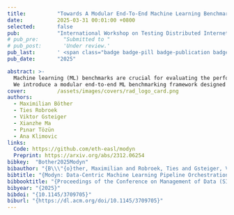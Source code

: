 ```yaml
---
title:          "Towards A Modular End-To-End Machine Learning Benchmarking Framework"
date:           2025-03-31 00:01:00 +0800
selected:       false
pub:            "International Workshop on Testing Distributed Internet of Things Systems (TDIS)"
# pub_pre:        "Submitted to "
# pub_post:       'Under review.'
pub_last:       ' <span class="badge badge-pill badge-publication badge-success">Spotlight</span>'
pub_date:       "2025"

abstract: >-
  Machine learning (ML) benchmarks are crucial for evaluating the performance, efficiency, and scalability of ML systems, especially as the adoption of complex ML pipelines, such as retrieval-augmented generation (RAG), continues to grow. These pipelines introduce intricate execution graphs that require more advanced benchmarking approaches. Additionally, collocating workloads can improve resource efficiency but may introduce contention challenges that must be carefully managed. Detailed insights into resource utilization are necessary for effective collocation and optimized edge deployments. However, existing benchmarking frameworks often fail to capture these critical aspects.
  We introduce a modular end-to-end ML benchmarking framework designed to address these gaps. Our framework emphasizes modularity and reusability by enabling reusable pipeline stages, facilitating flexible benchmarking across diverse ML workflows. It supports complex workloads and measures their end-to-end performance. The workloads can be collocated, with the framework providing insights into resource utilization and contention between the concurrent workloads.
cover:          /assets/images/covers/rad_logo_card.png
authors:
  - Maximilian Böther
  - Ties Robroek
  - Viktor Gsteiger
  - Xianzhe Ma
  - Pınar Tözün
  - Ana Klimovic
links:
  Code: https://github.com/eth-easl/modyn
  Preprint: https://arxiv.org/abs/2312.06254
bibkey:  "Bother2025Modyn"
bibauthor: "{B\\\"{o}ther, Maximilian and Robroek, Ties and Gsteiger, Viktor and Ma, Xianzhe and T\\\"{o}z\\\"{u}n, P{\\i}nar and Klimovic, Ana}"
bibtitle: "{Modyn: Data-Centric Machine Learning Pipeline Orchestration}"
bibbooktitle: "{Proceedings of the Conference on Management of Data (SIGMOD)}"
bibyear: "{2025}"
bibdoi: "{10.1145/3709705}"
biburl: "{https://dl.acm.org/doi/10.1145/3709705}"
---
```

